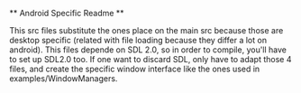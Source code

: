 ** Android Specific Readme **

This src files substitute the ones place on the main src because those are desktop specific (related with file loading because they differ a lot on android).
This files depende on SDL 2.0, so in order to compile, you'll have to set up SDL2.0 too.
If one want to discard SDL, only have to adapt those 4 files, and create the specific window interface like the ones used in examples/WindowManagers.


